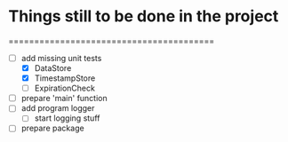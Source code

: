 # Things still to be done in the project
========================================

- [ ] add missing unit tests
    - [x] DataStore
    - [x] TimestampStore
    - [ ] ExpirationCheck
- [ ] prepare 'main' function
- [ ] add program logger
    - [ ] start logging stuff
- [ ] prepare package
